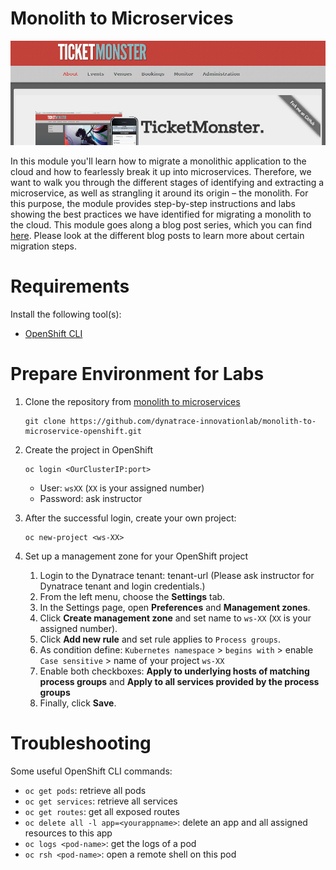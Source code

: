 # Monolith to Microservices 

![ticketmonster](assets/ticketmonster.png)

In this module you'll learn how to migrate a monolithic application to the cloud and how to fearlessly break it up into microservices. Therefore, we want to walk you through the different stages of identifying and extracting a microservice, as well as strangling it around its origin – the monolith. For this purpose, the module provides step-by-step instructions and labs showing the best practices we have identified for migrating a monolith to the cloud. This module goes along a blog post series, which you can find [here](https://www.dynatrace.com/news/blog/fearless-monolith-to-microservices-migration-a-guided-journey/). Please look at the different blog posts to learn more about certain migration steps.

# Requirements

Install the following tool(s):
* [OpenShift CLI](https://docs.okd.io/latest/cli_reference/get_started_cli.html#installing-the-cli)

# Prepare Environment for Labs

1. Clone the repository from [monolith to microservices](https://github.com/dynatrace-innovationlab/monolith-to-microservice-openshift)
    ```
    git clone https://github.com/dynatrace-innovationlab/monolith-to-microservice-openshift.git
    ```

1. Create the project in OpenShift
    ```
    oc login <OurClusterIP:port>
    ```
    * User: `wsXX` (`XX` is your assigned number)<br>
    * Password: ask instructor 
    
1. After the successful login, create your own project:
    ```
    oc new-project <ws-XX>
    ```

1. Set up a management zone for your OpenShift project
    1. Login to the Dynatrace tenant: tenant-url (Please ask instructor for Dynatrace tenant and login credentials.)
    1. From the left menu, choose the **Settings** tab.
    1. In the Settings page, open **Preferences** and **Management zones**.
    1. Click **Create management zone**  and set name to `ws-XX` (`XX` is your assigned number).
    1. Click **Add new rule** and set rule applies to `Process groups`. 
    1. As condition define: `Kubernetes namespace` > `begins with` > enable `Case sensitive` > name of your project `ws-XX`
    1. Enable both checkboxes: **Apply to underlying hosts of matching process groups** and **Apply to all services provided by the process groups**
    1. Finally, click **Save**.

# Troubleshooting
Some useful OpenShift CLI commands:
- `oc get pods`: retrieve all pods
- `oc get services`: retrieve all services
- `oc get routes`: get all exposed routes
- `oc delete all -l app=<yourappname>`: delete an app and all assigned resources to this app
- `oc logs <pod-name>`: get the logs of a pod
- `oc rsh <pod-name>`: open a remote shell on this pod